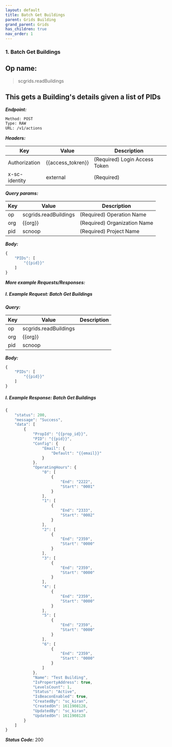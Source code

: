```yaml
---
layout: default
title: Batch Get Buildings
parent: Grids Building
grand_parent: Grids
has_children: true
nav_order: 1
---
```


### 1. Batch Get Buildings


## Op name: 

> scgrids.readBuildings

## This gets a Building's details given a list of PIDs


***Endpoint:***

```bash
Method: POST
Type: RAW
URL: /v1/actions
```


***Headers:***

| Key | Value | Description |
| --- | ------|-------------|
| Authorization | {{access_tokren}} | (Required) Login Access Token |
| x-sc-identity | external | (Required) |



***Query params:***

| Key | Value | Description |
| --- | ------|-------------|
| op | scgrids.readBuildings | (Required) Operation Name |
| org | {{org}} | (Required) Organization Name |
| pid | scnoop | (Required) Project Name |



***Body:***

```js        
{
    "PIDs": [
        "{{pid}}"
    ]
}
```



***More example Requests/Responses:***


##### I. Example Request: Batch Get Buildings



***Query:***

| Key | Value | Description |
| --- | ------|-------------|
| op | scgrids.readBuildings |  |
| org | {{org}} |  |
| pid | scnoop |  |



***Body:***

```js        
{
    "PIDs": [
        "{{pid}}"
    ]
}
```



##### I. Example Response: Batch Get Buildings
```js
{
    "status": 200,
    "message": "Success",
    "data": [
        {
            "PropId": "{{prop_id}}",
            "PID": "{{pid}}",
            "Config": {
                "Email": {
                    "Default": "{{email}}"
                }
            },
            "OperatingHours": {
                "0": [
                    {
                        "End": "2222",
                        "Start": "0001"
                    }
                ],
                "1": [
                    {
                        "End": "2333",
                        "Start": "0002"
                    }
                ],
                "2": [
                    {
                        "End": "2359",
                        "Start": "0000"
                    }
                ],
                "3": [
                    {
                        "End": "2359",
                        "Start": "0000"
                    }
                ],
                "4": [
                    {
                        "End": "2359",
                        "Start": "0000"
                    }
                ],
                "5": [
                    {
                        "End": "2359",
                        "Start": "0000"
                    }
                ],
                "6": [
                    {
                        "End": "2359",
                        "Start": "0000"
                    }
                ]
            },
            "Name": "Test Building",
            "IsPropertyAddress": true,
            "LevelsCount": 1,
            "Status": "Active",
            "IsBeaconEnabled": true,
            "CreatedBy": "sc_kiran",
            "CreatedOn": 1611908128,
            "UpdatedBy": "sc_kiran",
            "UpdatedOn": 1611908128
        }
    ]
}
```


***Status Code:*** 200

<br>